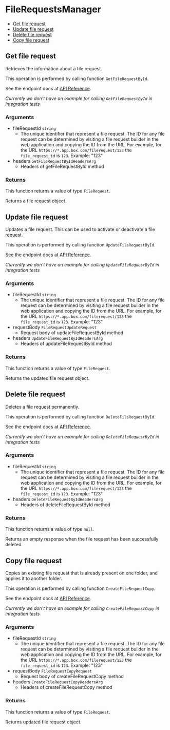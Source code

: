 # FileRequestsManager


- [Get file request](#get-file-request)
- [Update file request](#update-file-request)
- [Delete file request](#delete-file-request)
- [Copy file request](#copy-file-request)

## Get file request

Retrieves the information about a file request.

This operation is performed by calling function `GetFileRequestById`.

See the endpoint docs at
[API Reference](https://developer.box.com/reference/get-file-requests-id/).

*Currently we don't have an example for calling `GetFileRequestById` in integration tests*

### Arguments

- fileRequestId `string`
  - The unique identifier that represent a file request.  The ID for any file request can be determined by visiting a file request builder in the web application and copying the ID from the URL. For example, for the URL `https://*.app.box.com/filerequest/123` the `file_request_id` is `123`. Example: "123"
- headers `GetFileRequestByIdHeadersArg`
  - Headers of getFileRequestById method


### Returns

This function returns a value of type `FileRequest`.

Returns a file request object.


## Update file request

Updates a file request. This can be used to activate or
deactivate a file request.

This operation is performed by calling function `UpdateFileRequestById`.

See the endpoint docs at
[API Reference](https://developer.box.com/reference/put-file-requests-id/).

*Currently we don't have an example for calling `UpdateFileRequestById` in integration tests*

### Arguments

- fileRequestId `string`
  - The unique identifier that represent a file request.  The ID for any file request can be determined by visiting a file request builder in the web application and copying the ID from the URL. For example, for the URL `https://*.app.box.com/filerequest/123` the `file_request_id` is `123`. Example: "123"
- requestBody `FileRequestUpdateRequest`
  - Request body of updateFileRequestById method
- headers `UpdateFileRequestByIdHeadersArg`
  - Headers of updateFileRequestById method


### Returns

This function returns a value of type `FileRequest`.

Returns the updated file request object.


## Delete file request

Deletes a file request permanently.

This operation is performed by calling function `DeleteFileRequestById`.

See the endpoint docs at
[API Reference](https://developer.box.com/reference/delete-file-requests-id/).

*Currently we don't have an example for calling `DeleteFileRequestById` in integration tests*

### Arguments

- fileRequestId `string`
  - The unique identifier that represent a file request.  The ID for any file request can be determined by visiting a file request builder in the web application and copying the ID from the URL. For example, for the URL `https://*.app.box.com/filerequest/123` the `file_request_id` is `123`. Example: "123"
- headers `DeleteFileRequestByIdHeadersArg`
  - Headers of deleteFileRequestById method


### Returns

This function returns a value of type `null`.

Returns an empty response when the file request has been successfully
deleted.


## Copy file request

Copies an existing file request that is already present on one folder,
and applies it to another folder.

This operation is performed by calling function `CreateFileRequestCopy`.

See the endpoint docs at
[API Reference](https://developer.box.com/reference/post-file-requests-id-copy/).

*Currently we don't have an example for calling `CreateFileRequestCopy` in integration tests*

### Arguments

- fileRequestId `string`
  - The unique identifier that represent a file request.  The ID for any file request can be determined by visiting a file request builder in the web application and copying the ID from the URL. For example, for the URL `https://*.app.box.com/filerequest/123` the `file_request_id` is `123`. Example: "123"
- requestBody `FileRequestCopyRequest`
  - Request body of createFileRequestCopy method
- headers `CreateFileRequestCopyHeadersArg`
  - Headers of createFileRequestCopy method


### Returns

This function returns a value of type `FileRequest`.

Returns updated file request object.


